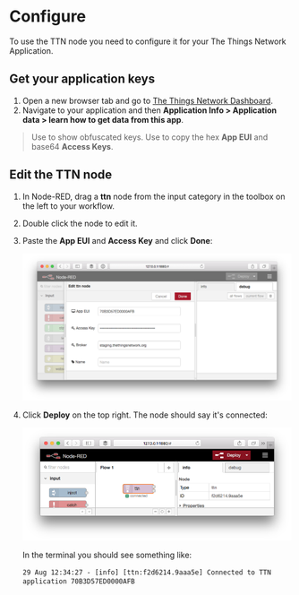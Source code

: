 # Configure
To use the TTN node you need to configure it for your The Things Network Application.

## Get your application keys

1. Open a new browser tab and go to [The Things Network Dashboard](https://staging.thethingsnetwork.org/).
2. Navigate to your application and then **Application Info > Application data > learn how to get data from this app**.

> Use <code><i class="fa fa-eye"></i></code> to show obfuscated keys. Use <code><i class="fa fa-clipboard"></i></code> to copy the hex **App EUI** and base64 **Access Keys**.

## Edit the TTN node

1. In Node-RED, drag a **ttn** node from the input category in the toolbox on the left to your workflow.
2. Double click the node to edit it.
3. Paste the **App EUI** and **Access Key** and click **Done**:

    ![Edit ttn node](node-red-ttn-edit.png)

4. Click **Deploy** on the top right. The node should say it's connected:

    ![Connected](node-red-ttn-connected.png)

    In the terminal you should see something like:

       29 Aug 12:34:27 - [info] [ttn:f2d6214.9aaa5e] Connected to TTN application 70B3D57ED0000AFB
